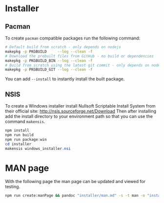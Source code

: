 # Installer

## Pacman

To create `pacman` compatible packages run the following command:

```sh
# Default build from scratch - only depends on nodejs
makepkg -p PKGBUILD     --log --clean -f
# Download the prebuilt files from GitHub - no build or dependencies
makepkg -p PKGBUILD_BIN --log --clean -f
# Build from scratch using the latest git commit - only depends on nodejs
makepkg -p PKGBUILD_GIT --log --clean -f
```

You can add `--install` to instantly install the built package.

## NSIS

To create a Windows installer install Nullsoft Scriptable Install System from their official site: http://nsis.sourceforge.net/Download
Then after installing add the install directory to your environment path so that you can use the command `makensis`.

```ps1
npm install
npm run build
npm run package:win
cd installer
makensis windows_installer.nsi
```

# MAN page

With the following page the man page can be updated and viewed for testing.

```sh
npm run create:manPage && pandoc "installer/man.md" -s -t man -o "installer/man.1" && man -l "installer/man.1"
```
